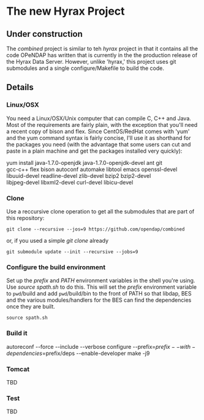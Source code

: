 
# The new Hyrax Project

## Under construction

The _combined_ project is similar to teh _hyrax_ project in that it
contains all the code OPeNDAP has written that is currently in the
the production release of the Hyrax Data Server. However, unlike 'hyrax,'
this project uses git submodules and a single configure/Makefile to
build the code.

## Details

### Linux/OSX

You need a Linux/OSX/Unix computer that can compile C, C++ and Java.
Most of the requirements are fairly plain, with the exception that
you'll need a recent copy of bison and flex. Since CentOS/RedHat comes
with 'yum' and the yum command syntax is fairly concise, I'll use it
as shorthand for the packages you need (with the advantage that some
users can cut and paste in a plain machine and get the packages
installed very quickly):

yum install java-1.7.0-openjdk java-1.7.0-openjdk-devel ant git \
    gcc-c++ flex bison autoconf automake libtool emacs openssl-devel \
    libuuid-devel readline-devel zlib-devel bzip2 bzip2-devel \
    libjpeg-devel libxml2-devel curl-devel libicu-devel

### Clone

Use a reccursive clone operation to get all the submodules that are
part of this repository:

    git clone --recursive --jos=9 https://github.com/opendap/combined

or, if you used a simple _git clone_ already

    git submodule update --init --recursive --jobs=9

### Configure the build environment

Set up the _prefix_ and _PATH_ environment variables in the shell
you're using. Use _source spath.sh_ to do this. This will set the
_prefix_ environment variable to `pwd`/build and add `pwd`/build/bin
to the front of PATH so that libdap, BES and the various
modules/handlers for the BES can find the dependencies once they are
built.

    source spath.sh

### Build it

   autoreconf --force --include --verbose
   configure --prefix=$prefix --with-dependencies=$prefix/deps --enable-developer
   make -j9

### Tomcat

TBD

### Test

TBD